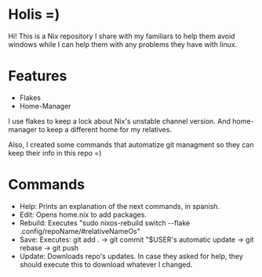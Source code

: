 # Holis =)
Hi! This is a Nix repository I share with my familiars to help them avoid windows while I can help them 
with any problems they have with linux.

# Features
- Flakes
- Home-Manager

I use flakes to keep a lock about Nix's unstable channel version.
And home-manager to keep a different home for my relatives.

Also, I created some commands that automatize git managment so they can keep their info in this repo =)

# Commands
- Help: Prints an explanation of the next commands, in spanish.
- Edit: Opens home.nix to add packages.
- Rebuild: Executes "sudo nixos-rebuild switch --flake .config/repoName/#relativeNameOs"
- Save: Executes: git add . -> git commit "$USER's automatic update -> git rebase -> git push 
- Update: Downloads repo's updates. In case they asked for help, they should execute this to download whatever I changed.
